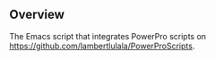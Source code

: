 ## Overview

The Emacs script that integrates PowerPro scripts on https://github.com/lambertlulala/PowerProScripts.
